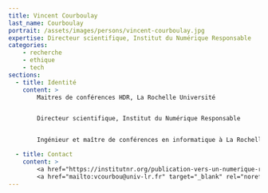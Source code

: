 ```yaml
---
title: Vincent Courboulay
last_name: Courboulay
portrait: /assets/images/persons/vincent-courboulay.jpg
expertise: Directeur scientifique, Institut du Numérique Responsable
categories:
    - recherche
    - ethique
    - tech
sections:
  - title: Identité
    content: >
        Maitres de conférences HDR, La Rochelle Université


        Directeur scientifique, Institut du Numérique Responsable


        Ingénieur et maître de conférences en informatique à La Rochelle Université depuis 15ans. Depuis 10 ans je me spécialise dans le numérique responsable (NR) d'abord en créant des formations puis en orientant mes recherches sur cette thématique. J'ai co-créais en 2018 l'Institut du Numérique Responsable dont je suis directeur scientifique. Je suis à l'origine de la charte, du label et d'un enseignement en ligne (academie-nr.org) accessible à tous qui prennent un rayonnement international dès 2020. Je travaille actuellement sur la notion d'intelligence artificielle responsable. Je suis chevalier de l'ordre des Palmes Académiques promotion 2017 et auteur d'un livre "Vers un numérique responsable" aux éditions Actes Sud dont la sortie est prévue en Janvier 2021.

  - title: Contact
    content: >
        <a href="https://institutnr.org/publication-vers-un-numerique-responsable" target="_blank" rel="noreferrer">Site</a> –
        <a href="mailto:vcourbou@univ-lr.fr" target="_blank" rel="noreferrer">Mail</a>
---
```

